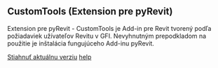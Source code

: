 ## CustomTools (Extension pre pyRevit)
Extension pre pyRevit - CustomTools je Add-in pre Revit tvorený podľa požiadaviek užívateľov Revitu v GFI. Nevyhnutným prepodkladom na použitie je inštalácia fungujúceho Add-inu pyRevit.

[Stiahnuť aktuálnu verziu](https://bitbucket.org/davidvadkerti/customtools/downloads/?tab=tags)
[help](https://gfi.miraheze.org/wiki/CustomTools_(Extension_pre_pyRevit))